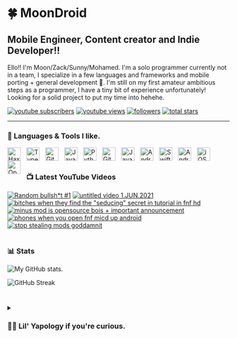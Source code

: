 # 🍀 MoonDroid

## **Mobile Engineer, Content creator and Indie Developer!!**

Ello!! I'm Moon/Zack/Sunny/Mohamed. I'm a solo programmer currently not in a team, I specialize in a few languages and frameworks and mobile porting + general development 👀.
I'm still on my first amateur ambitious steps as a programmer, I have a tiny bit of experience unfortunately! Looking for a solid project to put my time into hehehe.


   <p align="left">
      <a href="https://www.youtube.com/c/zackdroidcoder?sub_confirmation=1">
         <img alt="youtube subscribers" title="YouTube Channel" src="https://custom-icon-badges.demolab.com/youtube/channel/subscribers/UC2WHjPDvbE6O328n17ZGcfg?color=%23FF2184&label=Youtube Channel&logo=video&logoColor=white&style=for-the-badge&labelColor=b31b5e"/></a> 
      <a href="https://www.youtube.com/c/zackdroidcoder">
         <img alt="youtube views" title="YouTube views" src="https://custom-icon-badges.demolab.com/youtube/channel/views/UC2WHjPDvbE6O328n17ZGcfg?color=%23FF0000&logo=eye&logoColor=white&style=for-the-badge&labelColor=a30303"/></a> 
      <a href="https://github.com/moondroidcoder?tab=followers">
         <img alt="followers" title="Follow me on Github" src="https://custom-icon-badges.demolab.com/github/followers/moondroidcoder?color=26bd04&labelColor=209c05&style=for-the-badge&logo=person-add&label=Followers&logoColor=white"/></a>
      <a href="https://github.com/moondroidcoder?tab=repositories&sort=stargazers">
         <img alt="total stars" title="Total stars on GitHub" src="https://custom-icon-badges.demolab.com/github/stars/moondroidcoder?color=00db7c&style=for-the-badge&labelColor=07a661&logo=star"/></a>
   </p>

---

### 📝 Languages & Tools I like.

<img align="left" alt="Haxe" width="30px" style="padding-right:10px;" src="https://cdn.jsdelivr.net/gh/devicons/devicon@latest/icons/haxe/haxe-original.svg" />
<img align="left" alt="TypeScript" width="30px" style="padding-right:10px;" src="https://cdn.jsdelivr.net/gh/devicons/devicon/icons/typescript/typescript-plain.svg" />
<img align="left" alt="Git" width="30px" style="padding-right:10px;" src="https://cdn.jsdelivr.net/gh/devicons/devicon/icons/git/git-original.svg" />
<img align="left" alt="JavaScript" width="30px" style="padding-right:10px;" src="https://cdn.jsdelivr.net/gh/devicons/devicon/icons/javascript/javascript-plain.svg" />
<img align="left" alt="Python" width="30px" style="padding-right:10px;" src="https://cdn.jsdelivr.net/gh/devicons/devicon@latest/icons/python/python-original.svg" />
<img align="left" alt="GitHub" width="30px" style="padding-right:10px;" src="https://cdn.jsdelivr.net/gh/devicons/devicon/icons/github/github-original.svg" />
<img align="left" alt="Java" width="30px" style="padding-right:10px;" src="https://cdn.jsdelivr.net/gh/devicons/devicon@latest/icons/java/java-original.svg" />
<img align="left" alt="Android Studio" width="30px" style="padding-right:10px;" src="https://cdn.jsdelivr.net/gh/devicons/devicon@latest/icons/androidstudio/androidstudio-original.svg" />
<img align="left" alt="Swift" width="30px" style="padding-right:10px;" src="https://cdn.jsdelivr.net/gh/devicons/devicon@latest/icons/swift/swift-original.svg" />
<img align="left" alt="Android" width="30px" style="padding-right:10px;" src="https://cdn.jsdelivr.net/gh/devicons/devicon@latest/icons/android/android-plain.svg" />
<img align="left" alt="iOS" width="30px" style="padding-right:10px;" src="https://cdn.jsdelivr.net/gh/devicons/devicon@latest/icons/apple/apple-original.svg" />
<img align="left" alt="Opengl" width="30px" style="padding-right:10px;" src="https://cdn.jsdelivr.net/gh/devicons/devicon@latest/icons/opengl/opengl-plain.svg" />
<br />

#
### 📺 Latest YouTube Videos

<!-- BEGIN YOUTUBE-CARDS -->
[![Random bullsh*t #1](https://ytcards.demolab.com/?id=wt9aOobsq_U&title=Random+bullsh%2At+%231&lang=en&timestamp=1636215026&background_color=%230d1117&title_color=%23ffffff&stats_color=%23dedede&max_title_lines=1&width=250&border_radius=5 "Random bullsh*t #1")](https://www.youtube.com/watch?v=wt9aOobsq_U)
[![untitled video 1.JUN.2021](https://ytcards.demolab.com/?id=qscWPgMvbC4&title=untitled+video+1.JUN.2021&lang=en&timestamp=1622508543&background_color=%230d1117&title_color=%23ffffff&stats_color=%23dedede&max_title_lines=1&width=250&border_radius=5 "untitled video 1.JUN.2021")](https://www.youtube.com/watch?v=qscWPgMvbC4)
[![bitches when they find the "seducing" secret in tutorial in fnf hd](https://ytcards.demolab.com/?id=o4jn_Y3JGX8&title=bitches+when+they+find+the+%22seducing%22+secret+in+tutorial+in+fnf+hd&lang=en&timestamp=1621394804&background_color=%230d1117&title_color=%23ffffff&stats_color=%23dedede&max_title_lines=1&width=250&border_radius=5 "bitches when they find the \"seducing\" secret in tutorial in fnf hd")](https://www.youtube.com/watch?v=o4jn_Y3JGX8)
[![minus mod is opensource bois + important announcement](https://ytcards.demolab.com/?id=SiOJ2Ha-l_8&title=minus+mod+is+opensource+bois+%2B+important+announcement&lang=en&timestamp=1621223866&background_color=%230d1117&title_color=%23ffffff&stats_color=%23dedede&max_title_lines=1&width=250&border_radius=5 "minus mod is opensource bois + important announcement")](https://www.youtube.com/watch?v=SiOJ2Ha-l_8)
[![phones when you open fnf micd up android](https://ytcards.demolab.com/?id=pKrrRvRNfdE&title=phones+when+you+open+fnf+micd+up+android&lang=en&timestamp=1620712576&background_color=%230d1117&title_color=%23ffffff&stats_color=%23dedede&max_title_lines=1&width=250&border_radius=5 "phones when you open fnf micd up android")](https://www.youtube.com/watch?v=pKrrRvRNfdE)
[![stop stealing mods goddamnit](https://ytcards.demolab.com/?id=LZRlAiSizIw&title=stop+stealing+mods+goddamnit&lang=en&timestamp=1620460132&background_color=%230d1117&title_color=%23ffffff&stats_color=%23dedede&max_title_lines=1&width=250&border_radius=5 "stop stealing mods goddamnit")](https://www.youtube.com/watch?v=LZRlAiSizIw)
<!-- END YOUTUBE-CARDS -->

#

### 📊 Stats

![My GitHub stats.](https://github-readme-stats.vercel.app/api?username=moondroidcoder&show_icons=true&theme=nightowl)

![GitHub Streak](https://streak-stats.demolab.com?user=moondroidcoder&theme=nightowl&border_radius=4.5)

#

<details>
 <summary><h3>👨‍💻 Lil' Yapology if you're curious. </h3></summary>
   I began when I was 14 years old, looking to impress this one person that I really liked! I made a discord bot with python as a first project, then I quickly moved onto haxe looking for open-source projects to mess around with. This person liked what I was doing, and I quickly found this to be a really fun hobby! I made a youtube channel and managed to gain a quick following, shortly after unfortunately, this very important person in my life had to leave. We still liked eachother, and til' this day I still have hope out there that she can see what I'm doing!! So, I became really ambitious and worked on projects I never thought I would even touch. This really helped my journey and I really hope that one day she gets to see what I'm doing these days. :)

[youtube]: https://youtube.com/@zackdroidcoder
